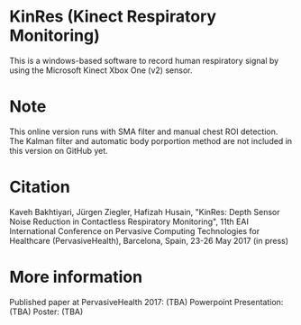 # KinRes (Kinect Respiratory Monitoring)
This is a windows-based software to record human respiratory signal by using the Microsoft Kinect Xbox One (v2) sensor.

# Note
This online version runs with SMA filter and manual chest ROI detection. The Kalman filter and automatic body porportion method are not included in this version on GitHub yet.

# Citation
Kaveh Bakhtiyari, Jürgen Ziegler, Hafizah Husain, "KinRes: Depth Sensor Noise Reduction in Contactless Respiratory Monitoring", 11th EAI International Conference on Pervasive Computing Technologies for Healthcare (PervasiveHealth), Barcelona, Spain, 23-26 May 2017 (in press)

# More information
Published paper at PervasiveHealth 2017: (TBA)
Powerpoint Presentation: (TBA)
Poster: (TBA)
